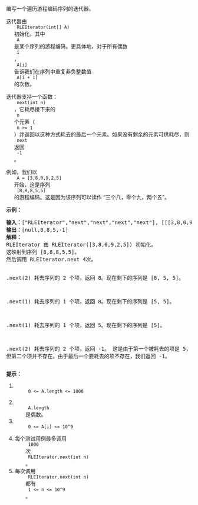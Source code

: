 <html>
 <body>
  <p>
   编写一个遍历游程编码序列的迭代器。
  </p>
  <p>
   迭代器由
   <code>
    RLEIterator(int[] A)
   </code>
   初始化，其中
   <code>
    A
   </code>
   是某个序列的游程编码。更具体地，对于所有偶数
   <code>
    i
   </code>
   ，
   <code>
    A[i]
   </code>
   告诉我们在序列中重复非负整数值
   <code>
    A[i + 1]
   </code>
   的次数。
  </p>
  <p>
   迭代器支持一个函数：
   <code>
    next(int n)
   </code>
   ，它耗尽接下来的
   <code>
    n
   </code>
   个元素（
   <code>
    n &gt;= 1
   </code>
   ）并返回以这种方式耗去的最后一个元素。如果没有剩余的元素可供耗尽，则
   <code>
    next
   </code>
   返回
   <code>
    -1
   </code>
   。
  </p>
  <p>
   例如，我们以
   <code>
    A = [3,8,0,9,2,5]
   </code>
   开始，这是序列
   <code>
    [8,8,8,5,5]
   </code>
   的游程编码。这是因为该序列可以读作 “三个八，零个九，两个五”。
  </p>
  <p>
  </p>
  <p>
   <strong>
    示例：
   </strong>
  </p>
  <pre><strong>输入：</strong>["RLEIterator","next","next","next","next"], [[[3,8,0,9,2,5]],[2],[1],[1],[2]]
<strong>输出：</strong>[null,8,8,5,-1]
<strong>解释：</strong>
RLEIterator 由 RLEIterator([3,8,0,9,2,5]) 初始化。
这映射到序列 [8,8,8,5,5]。
然后调用 RLEIterator.next 4次。

.next(2) 耗去序列的 2 个项，返回 8。现在剩下的序列是 [8, 5, 5]。

.next(1) 耗去序列的 1 个项，返回 8。现在剩下的序列是 [5, 5]。

.next(1) 耗去序列的 1 个项，返回 5。现在剩下的序列是 [5]。

.next(2) 耗去序列的 2 个项，返回 -1。 这是由于第一个被耗去的项是 5，
但第二个项并不存在。由于最后一个要耗去的项不存在，我们返回 -1。
</pre>
  <p>
  </p>
  <p>
   <strong>
    提示：
   </strong>
  </p>
  <ol>
   <li>
    <code>
     0 &lt;= A.length &lt;= 1000
    </code>
   </li>
   <li>
    <code>
     A.length
    </code>
    是偶数。
   </li>
   <li>
    <code>
     0 &lt;= A[i] &lt;= 10^9
    </code>
   </li>
   <li>
    每个测试用例最多调用
    <code>
     1000
    </code>
    次
    <code>
     RLEIterator.next(int n)
    </code>
    。
   </li>
   <li>
    每次调用
    <code>
     RLEIterator.next(int n)
    </code>
    都有
    <code>
     1 &lt;= n &lt;= 10^9
    </code>
    。
   </li>
  </ol>
 </body>
</html>